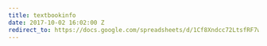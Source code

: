 ```yaml
---
title: textbookinfo
date: 2017-10-02 16:02:00 Z
redirect_to: https://docs.google.com/spreadsheets/d/1Cf8Xndcc72LtsfRF7wxFSWmPdQ8U5HDVZ8FbPSSo3rw/edit?usp=sharing
---
```



